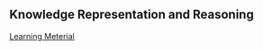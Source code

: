 ## Knowledge Representation and Reasoning

[Learning Meterial](https://teaching.bb-ai.net/KRR/KRR.html)